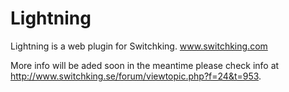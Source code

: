 Lightning
=========

Lightning is a web plugin for Switchking. www.switchking.com

More info will be aded soon in the meantime please check info at http://www.switchking.se/forum/viewtopic.php?f=24&t=953.
